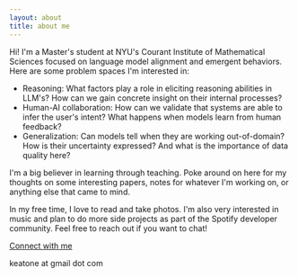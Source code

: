 ```yaml
---
layout: about
title: about me
---
```


Hi! I'm a Master's student at NYU's Courant Institute of Mathematical Sciences focused on language model alignment and emergent behaviors. Here are some problem spaces I'm interested in:

* Reasoning: What factors play a role in eliciting reasoning abilities in LLM's? How can we gain concrete insight on their internal processes?
* Human-AI collaboration: How can we validate that systems are able to infer the user's intent? What happens when models learn from human feedback?
* Generalization: Can models tell when they are working out-of-domain? How is their uncertainty expressed? And what is the importance of data quality here?
  
I'm a big believer in learning through teaching. Poke around on here for my thoughts on some interesting papers, notes for whatever I'm working on, or anything else that came to mind.

In my free time, I love to read and take photos. I'm also very interested in music and plan to do more side projects as part of the Spotify developer community. Feel free to reach out if you want to chat!

[Connect with me](https://www.linkedin.com/in/keatonelvins/)

keatone at gmail dot com
